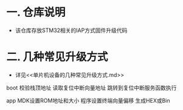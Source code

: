 
# 一. 仓库说明


- 该仓库存放STM32相关的IAP方式固件升级代码



# 二. 几种常见升级方式

- 详见<<单片机设备的几种常见升级方式.md>>


boot
校验栈顶地址
读取复位中断向量地址
跳转到复位中断服务函数执行

app
MDK设置ROM地址和大小
程序设置终端向量偏移
生成HEX或Bin